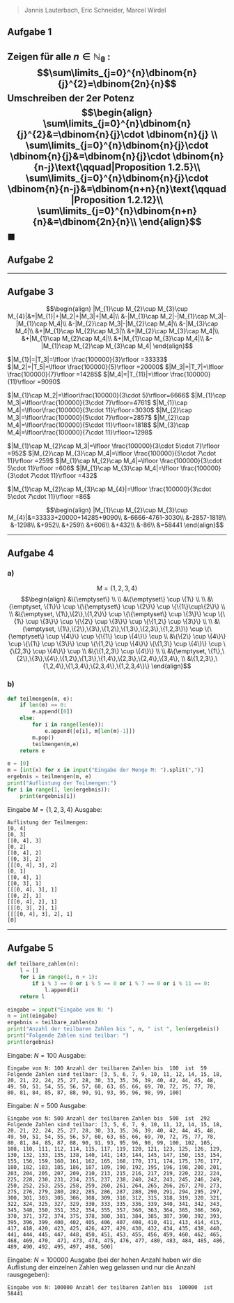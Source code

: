 >Jannis Lauterbach, Eric Schneider, Marcel Wirdel
## Aufgabe 1
Zeigen für alle $n\in \mathbb{N_{0}}$ :
$$\sum\limits_{j=0}^{n}\dbinom{n}{j}^{2}=\dbinom{2n}{n}$$
Umschreiben der $2$er Potenz
$$\begin{align}
\sum\limits_{j=0}^{n}\dbinom{n}{j}^{2}&=\dbinom{n}{j}\cdot \dbinom{n}{j} \\
\sum\limits_{j=0}^{n}\dbinom{n}{j}\cdot \dbinom{n}{j}&=\dbinom{n}{j}\cdot \dbinom{n}{n-j}\text{\qquad|Proposition 1.2.5}\\
\sum\limits_{j=0}^{n}\dbinom{n}{j}\cdot \dbinom{n}{n-j}&=\dbinom{n+n}{n}\text{\qquad |Proposition 1.2.12}\\ 
\sum\limits_{j=0}^{n}\dbinom{n+n}{n}&=\dbinom{2n}{n}\\
\end{align}$$
$\blacksquare$
---
## Aufgabe 2


---
## Aufgabe 3

$$\begin{align}
|M_{1}\cup M_{2}\cup M_{3}\cup M_{4}|&=|M_{1}|+|M_2|+|M_3|+|M_4|\\
&-|M_{1}\cap M_2|-|M_{1}\cap M_3|-|M_{1}\cap M_4|\\
&-|M_{2}\cap M_3|-|M_{2}\cap M_4|\\
&-|M_{3}\cap M_4|\\
&+|M_{1}\cap M_{2}\cap M_3|\\
&+|M_{2}\cap M_{3}\cap M_4|\\
&+|M_{1}\cap M_{2}\cap M_4|\\
&+|M_{1}\cap M_{3}\cap M_4|\\
&-|M_{1}\cap M_{2}\cap M_{3}\cap M_4|
\end{align}$$

$|M_{1}|=|T_3|=\lfloor \frac{100000}{3}\rfloor =33333$
$|M_2|=|T_5|=\lfloor \frac{100000}{5}\rfloor =20000$
$|M_3|=|T_7|=\lfloor \frac{100000}{7}\rfloor =14285$
$|M_4|=|T_{11}|=\lfloor \frac{100000}{11}\rfloor =9090$

$|M_{1}\cap M_2|=\lfloor\frac{100000}{3\cdot 5}\rfloor=6666$
$|M_{1}\cap M_3|=\lfloor\frac{100000}{3\cdot 7}\rfloor=4761$
$|M_{1}\cap M_4|=\lfloor\frac{100000}{3\cdot 11}\rfloor=3030$
$|M_{2}\cap M_3|=\lfloor\frac{100000}{5\cdot 7}\rfloor=2857$
$|M_{2}\cap M_4|=\lfloor\frac{100000}{5\cdot 11}\rfloor=1818$
$|M_{3}\cap M_4|=\lfloor\frac{100000}{7\cdot 11}\rfloor=1298$

$|M_{1}\cap M_{2}\cap M_3|=\lfloor \frac{100000}{3\cdot 5\cdot 7}\rfloor =952$
$|M_{2}\cap M_{3}\cap M_4|=\lfloor \frac{100000}{5\cdot 7\cdot 11}\rfloor =259$
$|M_{1}\cap M_{2}\cap M_4|=\lfloor \frac{100000}{3\cdot 5\cdot 11}\rfloor =606$
$|M_{1}\cap M_{3}\cap M_4|=\lfloor \frac{100000}{3\cdot 7\cdot 11}\rfloor =432$

$|M_{1}\cap M_{2}\cap M_{3}\cap M_{4}|=\lfloor \frac{100000}{3\cdot 5\cdot 7\cdot 11}\rfloor =86$

$$\begin{align}
|M_{1}\cup M_{2}\cup M_{3}\cup M_{4}|&=33333+20000+14285+9090\\
&-6666-4761-3030\\
&-2857-1818\\
&-1298\\
&+952\\
&+259\\
&+606\\
&+432\\
&-86\\
&=58441
\end{align}$$

---
## Aufgabe 4
### a)
$$M=\{1,2,3,4\}$$  $$\begin{align} &\{\emptyset\} \\ \\ &\{\emptyset\} \cup \{1\} \\ \\ &\{\emptyset, \{1\}\} \cup \{\{\emptyset\} \cup \{2\}\} \cup \{\{1\}\cup\{2\}\} \\ \\ &\{\emptyset, \{1\},\{2\},\{1,2\}\} \cup \{\{\emptyset\} \cup \{3\}\} \cup \{\{1\} \cup \{3\}\} \cup \{\{2\} \cup \{3\}\} \cup \{\{1,2\} \cup \{3\}\} \\ \\ &\{\emptyset, \{1\},\{2\},\{3\},\{1,2\},\{1,3\},\{2,3\},\{1,2,3\}\} \cup \{\{\emptyset\} \cup \{4\}\} \cup \{\{1\} \cup \{4\}\} \cup \\ &\{\{2\} \cup \{4\}\} \cup \{\{1\} \cup \{3\}\} \cup \{\{1,2\} \cup \{4\}\} \{\{1,3\} \cup \{4\}\} \cup \{\{2,3\} \cup \{4\}\} \cup \\ &\{\{1,2,3\} \cup \{4\}\} \\ \\ &\{\emptyset, \{1\},\{2\},\{3\},\{4\},\{1,2\},\{1,3\},\{1,4\},\{2,3\},\{2,4\},\{3,4\}, \\ &\{1,2,3\},\{1,2,4\},\{1,3,4\},\{2,3,4\},\{1,2,3,4\}\} \end{align}$$

### b)
```python
def teilmengen(m, e):
    if len(m) == 0:
        e.append([0])
    else:
        for i in range(len(e)):
            e.append([e[i], m[len(m)-1]])
        m.pop()
        teilmengen(m,e)
    return e
    
e = [0]
m = [int(x) for x in input("Eingabe der Menge M: ").split(",")]
ergebnis = teilmengen(m, e)
print("Auflistung der Teilmengen:")
for i in range(1, len(ergebnis)):
    print(ergebnis[i])
```

Eingabe $M=\lbrace1,2,3,4\rbrace$
Ausgabe:
```shell
Auflistung der Teilmengen:
[0, 4]
[0, 3] 
[[0, 4], 3] 
[0, 2] 
[[0, 4], 2] 
[[0, 3], 2] 
[[[0, 4], 3], 2] 
[0, 1]
[[0, 4], 1] 
[[0, 3], 1] 
[[[0, 4], 3], 1] 
[[0, 2], 1] 
[[[0, 4], 2], 1] 
[[[0, 3], 2], 1] 
[[[[0, 4], 3], 2], 1] 
[0]
```
---
## Aufgabe 5
```python
def teilbare_zahlen(n):
    l = []
    for i in range(1, n + 1):
        if i % 3 == 0 or i % 5 == 0 or i % 7 == 0 or i % 11 == 0:
            l.append(i)
    return l
    
eingabe = input("Eingabe von N: ")
n = int(eingabe)
ergebnis = teilbare_zahlen(n)
print("Anzahl der teilbaren Zahlen bis ", n, " ist ", len(ergebnis))
print("Folgende Zahlen sind teilbar: ")
print(ergebnis)
```

Eingabe: $N=100$ Ausgabe:

```
Eingabe von N: 100 Anzahl der teilbaren Zahlen bis  100  ist  59 Folgende Zahlen sind teilbar: [3, 5, 6, 7, 9, 10, 11, 12, 14, 15, 18, 20, 21, 22, 24, 25, 27, 28, 30, 33, 35, 36, 39, 40, 42, 44, 45, 48, 49, 50, 51, 54, 55, 56, 57, 60, 63, 65, 66, 69, 70, 72, 75, 77, 78, 80, 81, 84, 85, 87, 88, 90, 91, 93, 95, 96, 98, 99, 100]
```


Eingabe: $N=500$ Ausgabe:

```
Eingabe von N: 500 Anzahl der teilbaren Zahlen bis  500  ist  292 Folgende Zahlen sind teilbar: [3, 5, 6, 7, 9, 10, 11, 12, 14, 15, 18, 20, 21, 22, 24, 25, 27, 28, 30, 33, 35, 36, 39, 40, 42, 44, 45, 48, 49, 50, 51, 54, 55, 56, 57, 60, 63, 65, 66, 69, 70, 72, 75, 77, 78, 80, 81, 84, 85, 87, 88, 90, 91, 93, 95, 96, 98, 99, 100, 102, 105, 108, 110, 111, 112, 114, 115, 117, 119, 120, 121, 123, 125, 126, 129, 130, 132, 133, 135, 138, 140, 141, 143, 144, 145, 147, 150, 153, 154, 155, 156, 159, 160, 161, 162, 165, 168, 170, 171, 174, 175, 176, 177, 180, 182, 183, 185, 186, 187, 189, 190, 192, 195, 196, 198, 200, 201, 203, 204, 205, 207, 209, 210, 213, 215, 216, 217, 219, 220, 222, 224, 225, 228, 230, 231, 234, 235, 237, 238, 240, 242, 243, 245, 246, 249, 250, 252, 253, 255, 258, 259, 260, 261, 264, 265, 266, 267, 270, 273, 275, 276, 279, 280, 282, 285, 286, 287, 288, 290, 291, 294, 295, 297, 300, 301, 303, 305, 306, 308, 309, 310, 312, 315, 318, 319, 320, 321, 322, 324, 325, 327, 329, 330, 333, 335, 336, 339, 340, 341, 342, 343, 345, 348, 350, 351, 352, 354, 355, 357, 360, 363, 364, 365, 366, 369, 370, 371, 372, 374, 375, 378, 380, 381, 384, 385, 387, 390, 392, 393, 395, 396, 399, 400, 402, 405, 406, 407, 408, 410, 411, 413, 414, 415, 417, 418, 420, 423, 425, 426, 427, 429, 430, 432, 434, 435, 438, 440, 441, 444, 445, 447, 448, 450, 451, 453, 455, 456, 459, 460, 462, 465, 468, 469, 470,  471, 473, 474, 475, 476, 477, 480, 483, 484, 485, 486, 489, 490, 492, 495, 497, 498, 500]
```


Eingabe: $N=100000$ Ausgabe (bei der hohen Anzahl haben wir die Auflistung der einzelnen Zahlen weg gelassen und nur die Anzahl rausgegeben):

```
Eingabe von N: 100000 Anzahl der teilbaren Zahlen bis  100000  ist  58441
```